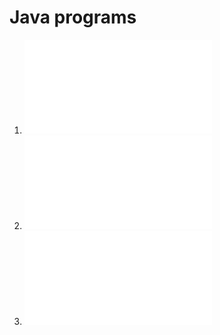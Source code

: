 # Java programs
1. ![Java program to generate fibbonacci series](./fibbonacci.java)
2. ![Java program to find whether the given string is palindrome or not](/palindrome.java)
3. ![Java program to implement Bubble sort](./bubblesort.java)